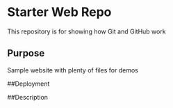 # Starter Web Repo

This repository is for showing how Git and GitHub work

## Purpose

Sample website with plenty of files for demos

##Deployment

##Description